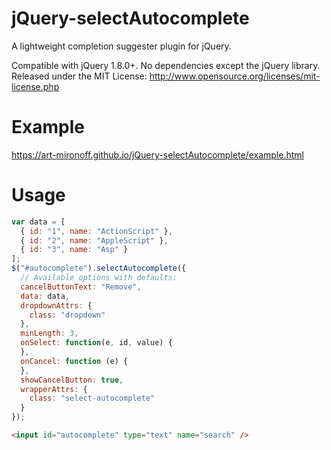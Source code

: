 jQuery-selectAutocomplete
===================

A lightweight completion suggester plugin for jQuery.

Compatible with jQuery 1.8.0+. No dependencies except the jQuery library.
Released under the MIT License: http://www.opensource.org/licenses/mit-license.php

# Example
https://art-mironoff.github.io/jQuery-selectAutocomplete/example.html

# Usage

```javascript
var data = [
  { id: "1", name: "ActionScript" },
  { id: "2", name: "AppleScript" },
  { id: "3", name: "Asp" }
];
$("#autocomplete").selectAutocomplete({
  // Available options with defaults:
  cancelButtonText: "Remove",
  data: data,
  dropdownAttrs: {
    class: "dropdown"
  },
  minLength: 3,
  onSelect: function(e, id, value) {
  },
  onCancel: function (e) {
  },
  showCancelButton: true,
  wrapperAttrs: {
    class: "select-autocomplete"
  }
});
```

```html
<input id="autocomplete" type="text" name="search" />
```
